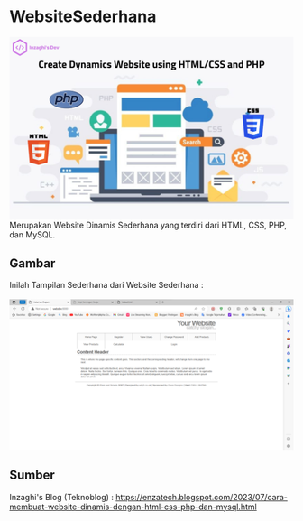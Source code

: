 # WebsiteSederhana
![Create Dynamics Website](https://github.com/inzaghidev/WebsiteSederhana/blob/main/images/create-dynamic-pages-using-html-css-php-mysql.png)
Merupakan Website Dinamis Sederhana yang terdiri dari HTML, CSS, PHP, dan MySQL.

## Gambar
Inilah Tampilan Sederhana dari Website Sederhana :
\
\
![Simple Website](https://github.com/inzaghipa1709/WebsiteSederhana/blob/main/images/dynamic-simple-website.png)

## Sumber
Inzaghi's Blog (Teknoblog) :
https://enzatech.blogspot.com/2023/07/cara-membuat-website-dinamis-dengan-html-css-php-dan-mysql.html
